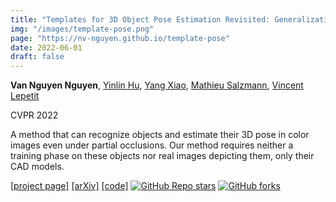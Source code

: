 ```yaml
---
title: "Templates for 3D Object Pose Estimation Revisited: Generalization to New Objects and Robustness to Occlusions"
img: "/images/template-pose.png"
page: "https://nv-nguyen.github.io/template-pose"
date: 2022-06-01
draft: false
---
```

**Van Nguyen Nguyen**, [Yinlin Hu](https://yinlinhu.github.io/), [Yang Xiao](https://youngxiao13.github.io/), [Mathieu Salzmann](https://people.epfl.ch/mathieu.salzmann), [Vincent Lepetit](https://vincentlepetit.github.io/)

CVPR 2022 
 
A method that can recognize objects and estimate their 3D pose in color images even under partial occlusions. Our method requires neither a training phase on these objects nor real images depicting them, only their CAD models.

[[project page]](https://nv-nguyen.github.io/template-pose)   [[arXiv]](https://arxiv.org/abs/2203.17234)   [[code]](https://github.com/nv-nguyen/template-pose) [![GitHub Repo stars](https://img.shields.io/github/stars/nv-nguyen/template-pose?style=social)](https://github.com/nv-nguyen/template-pose/stargazers)
[![GitHub forks](https://img.shields.io/github/forks/nv-nguyen/template-pose?style=social)](https://github.com/nv-nguyen/template-pose/network/members) 